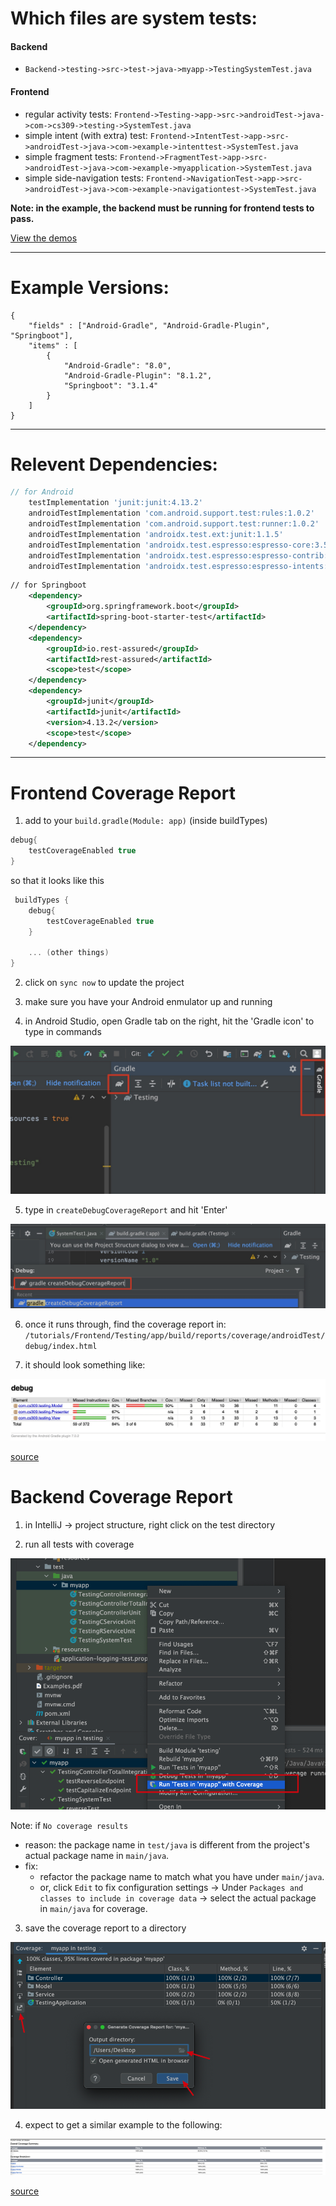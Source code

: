 
# Which files are system tests:

#### Backend
- `Backend->testing->src->test->java->myapp->TestingSystemTest.java`

#### Frontend
- regular activity tests: `Frontend->Testing->app->src->androidTest->java->com->cs309->testing->SystemTest.java`
- simple intent (with extra) test: `Frontend->IntentTest->app->src->androidTest->java->com->example->intenttest->SystemTest.java`
- simple fragment tests: `Frontend->FragmentTest->app->src->androidTest->java->com->example->myapplication->SystemTest.java`
- simple side-navigation tests: `Frontend->NavigationTest->app->src->androidTest->java->com->example->navigationtest->SystemTest.java`

**Note: in the example, the backend must be running for frontend tests to pass.**

[View the demos](./demo)

----

# Example Versions:
```json:table
{
    "fields" : ["Android-Gradle", "Android-Gradle-Plugin", "Springboot"],
    "items" : [
        {
            "Android-Gradle": "8.0", 
            "Android-Gradle-Plugin": "8.1.2", 
            "Springboot": "3.1.4"
        }
    ]
}
```

----

# Relevent Dependencies:
```groovy
// for Android
    testImplementation 'junit:junit:4.13.2'
    androidTestImplementation 'com.android.support.test:rules:1.0.2'
    androidTestImplementation 'com.android.support.test:runner:1.0.2'
    androidTestImplementation 'androidx.test.ext:junit:1.1.5'
    androidTestImplementation 'androidx.test.espresso:espresso-core:3.5.1'
    androidTestImplementation 'androidx.test.espresso:espresso-contrib:3.4.0'
    androidTestImplementation 'androidx.test.espresso:espresso-intents:3.4.0'
```

```xml
// for Springboot
    <dependency>
        <groupId>org.springframework.boot</groupId>
        <artifactId>spring-boot-starter-test</artifactId>
    </dependency>
    <dependency>
        <groupId>io.rest-assured</groupId>
        <artifactId>rest-assured</artifactId>
        <scope>test</scope>
    </dependency>
    <dependency>
        <groupId>junit</groupId>
        <artifactId>junit</artifactId>
        <version>4.13.2</version>
        <scope>test</scope>
    </dependency>
```

----

# Frontend Coverage Report

1. add to your `build.gradle(Module: app)` (inside buildTypes)
```groovy
debug{
    testCoverageEnabled true
}
```
so that it looks like this 
```groovy
 buildTypes {
    debug{
        testCoverageEnabled true
    }

    ... (other things)
}
```

2. click on `sync now` to update the project

3. make sure you have your Android enmulator up and running

4. in Android Studio, open Gradle tab on the right, hit the 'Gradle icon' to type in commands

![IMAGE_DESCRIPTION](images/gradle.jpg)

5. type in `createDebugCoverageReport` and hit 'Enter'

![IMAGE_DESCRIPTION](images/gradle2.jpg)

6. once it runs through, find the coverage report in: `/tutorials/Frontend/Testing/app/build/reports/coverage/androidTest/debug/index.html`

7. it should look something like:

![IMAGE_DESCRIPTION](images/frontcoverage.jpg)


[source](https://stackoverflow.com/questions/33393871/how-to-obtain-coverage-for-android-project-using-espresso-tests)


# Backend Coverage Report

1. in IntelliJ -> project structure, right click on the test directory

2. run all tests with coverage

![IMAGE_DESCRIPTION](images/intellij1.jpg)

Note: if `No coverage results` 
- reason: the package name in `test/java` is different from the project's actual package name in `main/java`.
- fix: 
    - refactor the package name to match what you have under `main/java`.
    - or, click `Edit` to fix configuration settings -> Under `Packages and classes to include in coverage data` -> select the actual package in `main/java` for coverage.

3. save the coverage report to a directory

![IMAGE_DESCRIPTION](images/intellij2.jpg)

4. expect to get a similar example to the following:

![IMAGE_DESCRIPTION](images/backendcoverage.jpg)

[source](https://www.jetbrains.com/help/idea/generating-code-coverage-report.html)


